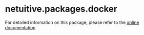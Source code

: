 # netuitive.packages.docker

For detailed information on this package, please refer to the [online documentation](https://docs.virtana.com/en/docker.html).
